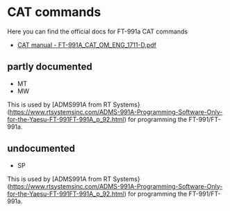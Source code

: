 # CAT commands

Here you can find the official docs for FT-991a CAT commands

 * [CAT manual - FT-991A_CAT_OM_ENG_1711-D.pdf](https://www.yaesu.com/downloadFile.cfm?FileID=13370&FileCatID=158&FileName=FT%2D991A%5FCAT%5FOM%5FENG%5F1711%2DD.pdf&FileContentType=application%2Fpdf)

## partly documented

 * MT
 * MW

This is used by [ADMS991A from RT Systems}(https://www.rtsystemsinc.com/ADMS-991A-Programming-Software-Only-for-the-Yaesu-FT-991FT-991A_p_92.html) for programming the FT-991/FT-991a.

## undocumented

 * SP

This is used by [ADMS991A from RT Systems}(https://www.rtsystemsinc.com/ADMS-991A-Programming-Software-Only-for-the-Yaesu-FT-991FT-991A_p_92.html) for programming the FT-991/FT-991a.

